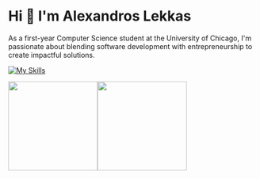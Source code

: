 # Hi 👋 I'm Alexandros Lekkas

As a first-year Computer Science student at the University of Chicago, I'm passionate about blending software development with entrepreneurship to create impactful solutions.

[![My Skills](https://skillicons.dev/icons?i=py,js,ts,java,react,nextjs,deno,spring,flask,mysql,postgres,supabase)](https://skillicons.dev)

<div style="display: flex; align-items: center;">
  <img src="https://github-readme-stats.vercel.app/api?username=alexandros-lekkas&show_icons=true&include_all_commits=true&theme=tokyonight&hide_border=true" height="180px" />
  <img src="https://github-readme-stats.vercel.app/api/top-langs?username=alexandros-lekkas&langs_count=5&locale=en&layout=compact&show_icons=true&theme=tokyonight&hide_border=true" height="180px"/>
</div>


